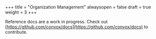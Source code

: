 +++
title = "Organization Management"
alwaysopen = false
draft = true
weight = 3
+++

Reference docs are a work in progress. Check out [https://github.com/convox/docs](https://github.com/convox/docs) to contribute.